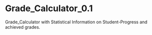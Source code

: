 # Grade_Calculator_0.1
Grade_Calculator with Statistical Information on Student-Progress and achieved grades.
